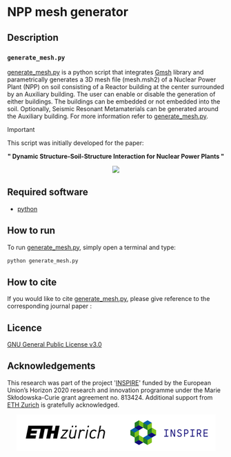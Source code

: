 # NPP mesh generator


## Description

### ``` generate_mesh.py ```

[generate_mesh.py](./generate_mesh.py) is a python script that integrates [Gmsh](https://gmsh.info/) library and parametrically generates a 3D mesh file (mesh.msh2) of a Nuclear Power Plant (NPP) on soil consisting of a Reactor building at the center surrounded by an Auxiliary building. The user can enable or disable the generation of either buildings. The buildings can be embedded or not embedded into the soil. Optionally, Seismic Resonant Metamaterials can be generated around the Auxiliary building. For more information refer to [generate_mesh.py](./generate_mesh.py).

>[!IMPORTANT]
>This script was initially developed for the paper: 

<p align="center">
<strong>" Dynamic Structure-Soil-Structure Interaction for Nuclear Power Plants "</strong>
</p>

<p align="center">
  <img src="https://github.com/ConstantinosKanellopoulos/images_for_my_repo/blob/master/overview_and_cross_section_of_NPP_model.png">
</p>



## Required software

- [python](https://www.python.org/)



## How to run

To run [generate_mesh.py](./generate_mesh.py), simply open a terminal and type:

```bash
python generate_mesh.py
```



## How to cite

If you would like to cite [generate_mesh.py](./generate_mesh.py), please give reference to the corresponding journal paper :



## Licence

[GNU General Public License v3.0](./COPYING)



## Acknowledgements

This research was part of the project '[INSPIRE](https://itn-inspire.eu/)' funded by the European Union’s Horizon 2020 research and innovation programme under the Marie Skłodowska-Curie grant agreement no. 813424. Additional support from [ETH Zurich](https://ethz.ch/en.html) is gratefully acknowledged.

<!-- <img align="center" src="https://github.com/ConstantinosKanellopoulos/images_for_my_repo/blob/master/logos.png"> -->

<p align="center">
  <img src="https://github.com/ConstantinosKanellopoulos/images_for_my_repo/blob/master/logos.png">
</p>

<!-- [![DOI](https://zenodo.org/badge/693150991.svg)](https://zenodo.org/badge/latestdoi/693150991) -->

